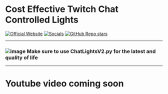 # Cost Effective Twitch Chat Controlled Lights
[![Official Website](https://img.shields.io/badge/Official%20Website-agpt.co-blue?style=flat&logo=world&logoColor=white)](https://blujay131.com/)
[![Socials](https://img.shields.io/badge/Official%20Website-agpt.co-blue?style=flat&logo=world&logoColor=white)](https://linktr.ee/blujay_131)
[![GitHub Repo stars](https://img.shields.io/github/stars/Significant-Gravitas/auto-gpt?style=social)](https://github.com/BluJay131/Cost-Effective-Twitch-Chat-Controlled-Lights/stargazers)

<hr/>

### ![image](https://github.com/BluJay131/Cost-Effective-Twitch-Controlled-Lights/assets/80910384/346dc2a9-45f3-4372-8e4c-de62a3bc5e3f) Make sure to use ChatLightsV2.py for the latest and quality of life 

<hr/>

# Youtube video coming soon


